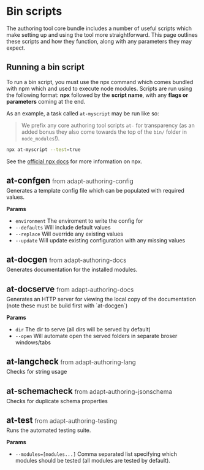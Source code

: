 # Bin scripts
The authoring tool core bundle includes a number of useful scripts which make setting up and using the tool more straightforward. This page outlines these scripts and how they function, along with any parameters they may expect.

## Running a bin script

To run a bin script, you must use the npx command which comes bundled with npm which and used to execute node modules. Scripts are run using the following format: **npx** followed by the **script name**, with any **flags or parameters** coming at the end.

As an example, a task called `at-myscript` may be run like so:

> We prefix any core authoring tool scripts `at-` for transparency (as an added bonus they also come towards the top of the `bin/` folder in `node_modules`!).

```bash
npx at-myscript --test=true
```

See the [official npx docs](https://docs.npmjs.com/cli/v7/commands/npx) for more information on npx.

<h2 class="script" id="at-confgen">at-confgen <span class="module">from adapt-authoring-config</span></h2><div class="details"><p class="description">Generates a template config file which can be populated with required values.</p><p><b>Params</b><ul><li><code>environment</code> The enviroment to write the config for</li><li><code>--defaults</code> Will include default values</li><li><code>--replace</code> Will override any existing values</li><li><code>--update</code> Will update existing configuration with any missing values</li></ul></p>
<h2 class="script" id="at-docgen">at-docgen <span class="module">from adapt-authoring-docs</span></h2><div class="details"><p class="description">Generates documentation for the installed modules.</p>
<h2 class="script" id="at-docserve">at-docserve <span class="module">from adapt-authoring-docs</span></h2><div class="details"><p class="description">Generates an HTTP server for viewing the local copy of the documentation (note these must be build first with `at-docgen`)</p><p><b>Params</b><ul><li><code>dir</code> The dir to serve (all dirs will be served by default)</li><li><code>--open</code> Will automate open the served folders in separate broser windows/tabs</li></ul></p>
<h2 class="script" id="at-langcheck">at-langcheck <span class="module">from adapt-authoring-lang</span></h2><div class="details"><p class="description">Checks for string usage</p>
<h2 class="script" id="at-schemacheck">at-schemacheck <span class="module">from adapt-authoring-jsonschema</span></h2><div class="details"><p class="description">Checks for duplicate schema properties</p>
<h2 class="script" id="at-test">at-test <span class="module">from adapt-authoring-testing</span></h2><div class="details"><p class="description">Runs the automated testing suite.</p><p><b>Params</b><ul><li><code>--modules=[modules...]</code> Comma separated list specifying which modules should be tested (all modules are tested by default).</li></ul></p>

<style>
  h2.script {
    margin-bottom: 5px;   
  }
  h2.script .module {
    font-weight: 300;
    font-size: 16px;
    vertical-align: middle;
  }
  p.description,
  .details ul {
    margin: 0;   
  }
</style>